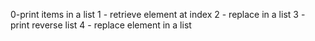0-print items in a list
1 - retrieve element at index
2 - replace in  a list
3 - print reverse list 
4 - replace element in a list
